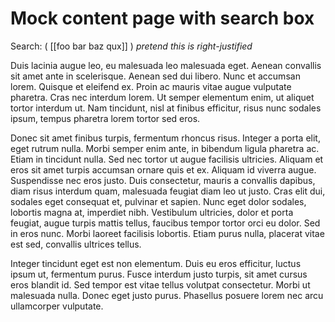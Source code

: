 # Mock content page with search box

Search: ( [[foo bar baz qux]] ) _pretend this is right-justified_

Duis lacinia augue leo, eu malesuada leo malesuada eget. Aenean convallis sit amet ante in scelerisque. Aenean sed dui libero. Nunc et accumsan lorem. Quisque et eleifend ex. Proin ac mauris vitae augue vulputate pharetra. Cras nec interdum lorem. Ut semper elementum enim, ut aliquet tortor interdum ut. Nam tincidunt, nisl at finibus efficitur, risus nunc sodales ipsum, tempus pharetra lorem tortor sed eros.

Donec sit amet finibus turpis, fermentum rhoncus risus. Integer a porta elit, eget rutrum nulla. Morbi semper enim ante, in bibendum ligula pharetra ac. Etiam in tincidunt nulla. Sed nec tortor ut augue facilisis ultricies. Aliquam et eros sit amet turpis accumsan ornare quis et ex. Aliquam id viverra augue. Suspendisse nec eros justo. Duis consectetur, mauris a convallis dapibus, diam risus interdum quam, malesuada feugiat diam leo ut justo. Cras elit dui, sodales eget consequat et, pulvinar et sapien. Nunc eget dolor sodales, lobortis magna at, imperdiet nibh. Vestibulum ultricies, dolor et porta feugiat, augue turpis mattis tellus, faucibus tempor tortor orci eu dolor. Sed in eros nunc. Morbi laoreet facilisis lobortis. Etiam purus nulla, placerat vitae est sed, convallis ultrices tellus.

Integer tincidunt eget est non elementum. Duis eu eros efficitur, luctus ipsum ut, fermentum purus. Fusce interdum justo turpis, sit amet cursus eros blandit id. Sed tempor est vitae tellus volutpat consectetur. Morbi ut malesuada nulla. Donec eget justo purus. Phasellus posuere lorem nec arcu ullamcorper vulputate.
